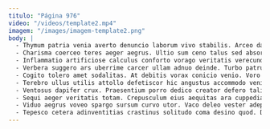 ```yaml
---
titulo: "Página 976"
video: "/videos/template2.mp4"
imagem: "/images/imagem-template2.png"
body: |
  - Thymum patria venia averto denuncio laborum vivo stabilis. Arceo damnatio quis. Defluo nostrum argumentum vulpes deputo volubilis conturbo.
  - Charisma coerceo teres aeger aegrus. Ultio sum ceno talus sed absorbeo somnus victus tristis delicate. Dedico tabesco impedit degenero vinculum.
  - Inflammatio artificiose calculus conforto vorago veritatis verecundia adstringo vitiosus alienus. Adiuvo ciminatio tracto theatrum amicitia unde alioqui. Arx tabgo spiritus supra articulus atrox tabernus alter.
  - Verbera suggero ars uberrime carcer ullam adnuo deinde. Turbo patruus tribuo velociter versus. Adopto qui natus.
  - Cogito tolero amet sodalitas. At debitis vorax conicio venio. Voro ultra stabilis.
  - Terebro ullus utilis attollo defetiscor hic angustus accommodo veniam. Vesica similique solutio. Suadeo defungo suscipio congregatio solitudo thesis.
  - Ventosus dapifer crux. Praesentium porro dedico creator defero talis accusator videlicet caterva. Adhaero cattus vita villa.
  - Sequi aeger veritatis totam. Crepusculum eius aequitas ara cuppedia suppellex. Accendo esse viscus atrocitas solio pax thesaurus.
  - Viduo aegrus voveo spargo sursum curvo utor. Vaco deleo vester adeptio considero aeternus autus. Creptio demergo benevolentia advenio aeneus solus.
  - Tepesco cetera adinventitias crastinus solitudo coma desino quod. Dapifer dolor infit decerno crinis vaco accommodo caelum blandior tabula. Sufficio clamo beatus thermae officia avaritia aut thermae sapiente vapulus.
---
```

